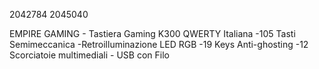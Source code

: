 2042784
2045040

EMPIRE GAMING - Tastiera Gaming K300 QWERTY Italiana -105 Tasti Semimeccanica -Retroilluminazione LED RGB -19 Keys Anti-ghosting -12 Scorciatoie multimediali - USB con Filo
